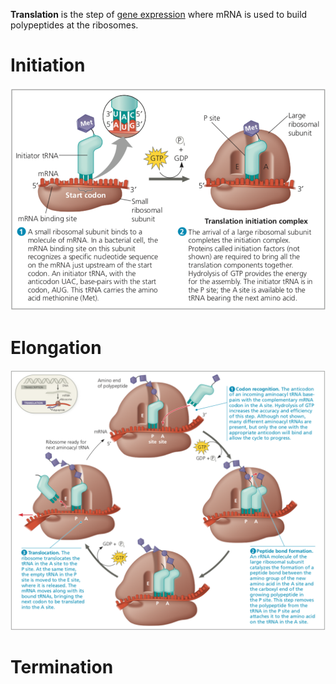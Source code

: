 **Translation** is the step of [gene expression](./) where mRNA is used to build polypeptides at the ribosomes. 

# Initiation

![](/uploads/screen-shot-2019-01-11-at-09.11.56.png)

# Elongation

![](/uploads/elongation.png)

# Termination